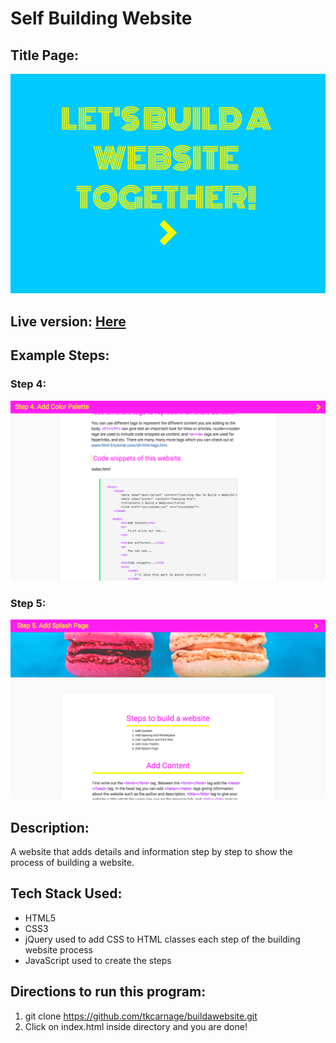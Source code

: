 # Self Building Website

## Title Page:
![title](https://github.com/tkcarnage/buildawebsite/blob/master/images/titlepage.png)

## Live version: [Here](https://dashboard.heroku.com/apps/self-building-website)

## Example Steps:
### Step 4:

![example step2](https://github.com/tkcarnage/buildawebsite/blob/master/images/inuse1.png)
### Step 5:

![example step1](https://github.com/tkcarnage/buildawebsite/blob/master/images/inuse.png)

## Description:
A website that adds details and information step by step to show the process of building a website.

## Tech Stack Used:
* HTML5
* CSS3
* jQuery used to add CSS to HTML classes each step of the building website process
* JavaScript used to create the steps

## Directions to run this program:
1. git clone https://github.com/tkcarnage/buildawebsite.git
1. Click on index.html inside directory and you are done!